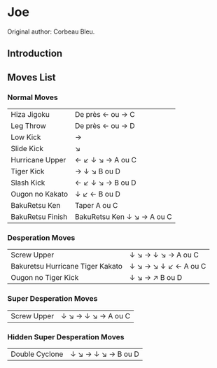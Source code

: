 # Joe

Original author: Corbeau Bleu.

## Introduction

## Moves List

### Normal Moves

|                  |                            |
|------------------|----------------------------|
| Hiza Jigoku      | De près ← ou → C           |
| Leg Throw        | De près ← ou → D           |
| Low Kick         | →                          |
| Slide Kick       | ↘                          |
| Hurricane Upper  | ← ↙ ↓ ↘ → A ou C           |
| Tiger Kick       | → ↓ ↘ B ou D               |
| Slash Kick       | ← ↙ ↓ ↘ → B ou D           |
| Ougon no Kakato  | ↓ ↙ ← B ou D               |
| BakuRetsu Ken    | Taper A ou C               |
| BakuRetsu Finish | BakuRetsu Ken ↓ ↘ → A ou C |

### Desperation Moves

|                                  |                      |
|----------------------------------|----------------------|
| Screw Upper                      | ↓ ↘ → ↓ ↘ → A ou C   |
| Bakuretsu Hurricane Tiger Kakato | ↓ ↘ → ↘ ↓ ↙ ← A ou C |
| Ougon no Tiger Kick              | ↓ ↘ → ↗ B ou D       |

### Super Desperation Moves

|             |                    |
|-------------|--------------------|
| Screw Upper | ↓ ↘ → ↓ ↘ → A ou C |

### Hidden Super Desperation Moves

|                |                    |
|----------------|--------------------|
| Double Cyclone | ↓ ↘ → ↓ ↘ → B ou D |
